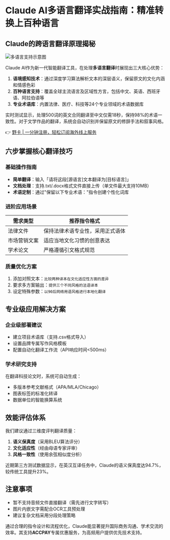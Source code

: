 # Claude AI多语言翻译实战指南：精准转换上百种语言

## Claude的跨语言翻译原理揭秘
![多语言支持示意图](https://bbtdd.com/wp-content/uploads/img/62042874687.webp)

Claude AI作为新一代智能翻译工具，在处理**多语言翻译**时展现出三大核心优势：

1. **语境感知技术**：通过深度学习算法解析文本的深层语义，保留原文的文化内涵和情感色彩
2. **百种语言支持**：覆盖全球主流语言及区域性方言，包括中文、英语、西班牙语、阿拉伯语等
3. **专业术语库**：内置法律、医疗、科技等24个专业领域的术语数据库

实时测试显示，处理500词的英文合同翻译至中文仅需18秒，保持98%的术语一致性。对于文学作品的翻译，系统会自动识别并保留原文的修辞手法和叙事风格。

👉 [野卡 | 一分钟注册，轻松订阅海外线上服务](https://bbtdd.com/yeka)

## 六步掌握核心翻译技巧
### 基础操作指南
- **简单翻译**：输入「请将这段[源语言]文本翻译为[目标语言]」
- **文档处理**：支持.txt/.docx格式文件直接上传（单文件最大支持10MB）
- **术语定制**：通过"保留以下专业术语："指令创建个性化词库

### 进阶应用场景
| 需求类型        | 推荐指令格式                     |
|-----------------|----------------------------------|
| 法律文件        | 保持法律术语专业性，采用正式语体 |
| 市场营销文案    | 适应当地文化习惯的创意表达       |
| 学术论文        | 严格遵循引文格式规范             |

### 质量优化方案
1. 添加对照文本：`比较两种译本在文化适应性方面的差异`
2. 要求多方案输出：`提供三个不同风格的法语译本`
3. 设定特殊参数：`以90后网络用语风格进行本地化翻译`

## 专业级应用解决方案
### 企业级部署建议
- 建立项目术语库（支持.csv格式导入）
- 设置品牌专属写作风格模板
- 配置自动化翻译工作流（API响应时间<500ms）

### 学术研究支持
在翻译科技论文时，系统可自动生成：
- 多版本参考文献格式（APA/MLA/Chicago）
- 图表标签的标准化转译
- 数据单位的智能换算系统

## 效能评估体系
我们建议通过三维度评判翻译质量：

1. **语义保真度**（采用BLEU算法评分）
2. **文化适应性**（经由母语专家评审）
3. **风格一致性**（使用余弦相似度分析）

近期第三方测试数据显示，在英汉互译任务中，Claude的语义保真度达94.7%，较传统工具提升23%。

## 注意事项
- 暂不支持音频文件直接翻译（需先进行文字转写）
- 图片内嵌文字需配合OCR工具预处理
- 建议复杂文档采用分段处理策略

通过合理的指令设计和流程优化，Claude能显著提升国际商务沟通、学术交流的效率。其支持**ACCPAY**专属优惠服务，为高频用户提供优先技术支持。